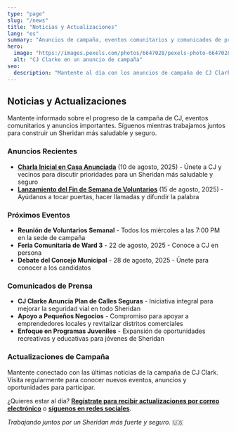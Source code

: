 ```yaml
---
type: "page"
slug: "/news"
title: "Noticias y Actualizaciones"
lang: "es"
summary: "Anuncios de campaña, eventos comunitarios y comunicados de prensa de la campaña de CJ Clarke."
hero:
  image: "https://images.pexels.com/photos/6647028/pexels-photo-6647028.jpeg"
  alt: "CJ Clarke en un anuncio de campaña"
seo:
  description: "Mantente al día con los anuncios de campaña de CJ Clarke, eventos comunitarios y comunicados de prensa para el Concejo Municipal de Sheridan."
---
```


## Noticias y Actualizaciones

Mantente informado sobre el progreso de la campaña de CJ, eventos comunitarios y anuncios importantes. Síguenos mientras trabajamos juntos para construir un Sheridan más saludable y seguro.

### Anuncios Recientes

- **[Charla Inicial en Casa Anunciada](/news/kickoff-house-chat)** (10 de agosto, 2025) - Únete a CJ y vecinos para discutir prioridades para un Sheridan más saludable y seguro
- **[Lanzamiento del Fin de Semana de Voluntarios](/news/volunteer-weekend)** (15 de agosto, 2025) - Ayúdanos a tocar puertas, hacer llamadas y difundir la palabra

### Próximos Eventos

- **Reunión de Voluntarios Semanal** - Todos los miércoles a las 7:00 PM en la sede de campaña
- **Feria Comunitaria de Ward 3** - 22 de agosto, 2025 - Conoce a CJ en persona
- **Debate del Concejo Municipal** - 28 de agosto, 2025 - Únete para conocer a los candidatos

### Comunicados de Prensa

- **CJ Clarke Anuncia Plan de Calles Seguras** - Iniciativa integral para mejorar la seguridad vial en todo Sheridan
- **Apoyo a Pequeños Negocios** - Compromiso para apoyar a emprendedores locales y revitalizar distritos comerciales
- **Enfoque en Programas Juveniles** - Expansión de oportunidades recreativas y educativas para jóvenes de Sheridan

### Actualizaciones de Campaña

Mantente conectado con las últimas noticias de la campaña de CJ Clark. Visita regularmente para conocer nuevos eventos, anuncios y oportunidades para participar.

¿Quieres estar al día? **[Regístrate para recibir actualizaciones por correo electrónico](/contact)** o **[síguenos en redes sociales](/contact)**.

*Trabajando juntos por un Sheridan más fuerte y seguro.* 🇺🇸
